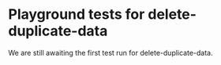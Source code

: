 # Playground tests for delete-duplicate-data
We are still awaiting the first test run for delete-duplicate-data.
